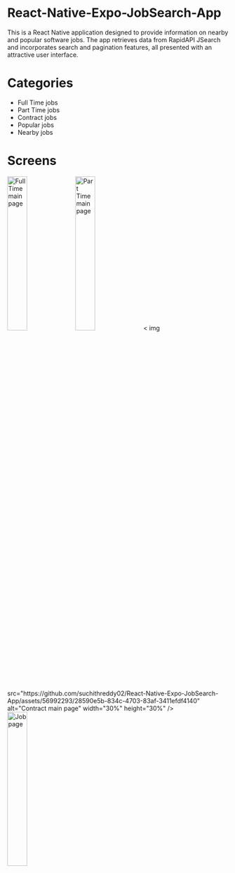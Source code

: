 # React-Native-Expo-JobSearch-App
This is a React Native application designed to provide information on nearby and popular software jobs. The app retrieves data from RapidAPI JSearch and incorporates search and pagination features, all presented with an attractive user interface.

# Categories
- Full Time jobs
- Part Time jobs
- Contract jobs
- Popular jobs
- Nearby jobs

# Screens


<img src="https://github.com/suchithreddy02/React-Native-Expo-JobSearch-App/assets/56992293/383c2e79-25d1-4b25-bee8-e3f5f3644b16" alt="Full Time main page" width="30%" height="30%" />
<img src="https://github.com/suchithreddy02/React-Native-Expo-JobSearch-App/assets/56992293/19e5f74b-2cb6-4972-8d73-3e43b8aa3725" alt="Part Time main page"
width="30%" height="30%" />
< img src="https://github.com/suchithreddy02/React-Native-Expo-JobSearch-App/assets/56992293/28590e5b-834c-4703-83af-3411efdf4140" alt="Contract main page"
width="30%" height="30%" />
<img src="https://github.com/suchithreddy02/React-Native-Expo-JobSearch-App/assets/56992293/5bb3deb4-85e3-4afe-9ccf-cabcfdce5faa" alt="Job page"
width="30%" height="30%" />
